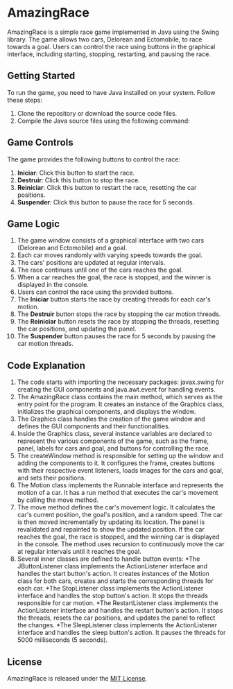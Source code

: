 # AmazingRace

AmazingRace is a simple race game implemented in Java using the Swing library. The game allows two cars, Delorean and Ectomobile, to race towards a goal. Users can control the race using buttons in the graphical interface, including starting, stopping, restarting, and pausing the race.

## Getting Started

To run the game, you need to have Java installed on your system. Follow these steps:

1. Clone the repository or download the source code files.
2. Compile the Java source files using the following command:


## Game Controls

The game provides the following buttons to control the race:

1. **Iniciar**: Click this button to start the race.
2. **Destruir**: Click this button to stop the race.
3. **Reiniciar**: Click this button to restart the race, resetting the car positions.
4. **Suspender**: Click this button to pause the race for 5 seconds.

## Game Logic

1. The game window consists of a graphical interface with two cars (Delorean and Ectomobile) and a goal.
2. Each car moves randomly with varying speeds towards the goal.
3. The cars' positions are updated at regular intervals.
4. The race continues until one of the cars reaches the goal.
5. When a car reaches the goal, the race is stopped, and the winner is displayed in the console.
6. Users can control the race using the provided buttons.
7. The **Iniciar** button starts the race by creating threads for each car's motion.
8. The **Destruir** button stops the race by stopping the car motion threads.
9. The **Reiniciar** button resets the race by stopping the threads, resetting the car positions, and updating the panel.
10. The **Suspender** button pauses the race for 5 seconds by pausing the car motion threads.

## Code Explanation

1. The code starts with importing the necessary packages: javax.swing for creating the GUI components and java.awt.event for handling events.
2. The AmazingRace class contains the main method, which serves as the entry point for the program. It creates an instance of the Graphics class, initializes the graphical components, and displays the window.
3. The Graphics class handles the creation of the game window and defines the GUI components and their functionalities.
4. Inside the Graphics class, several instance variables are declared to represent the various components of the game, such as the frame, panel, labels for cars and goal, and buttons for controlling the race.
5. The createWindow method is responsible for setting up the window and adding the components to it. It configures the frame, creates buttons with their respective event listeners, loads images for the cars and goal, and sets their positions.
6. The Motion class implements the Runnable interface and represents the motion of a car. It has a run method that executes the car's movement by calling the move method.
7. The move method defines the car's movement logic. It calculates the car's current position, the goal's position, and a random speed. The car is then moved incrementally by updating its location. The panel is revalidated and repainted to show the updated position. If the car reaches the goal, the race is stopped, and the winning car is displayed in the console. The method uses recursion to continuously move the car at regular intervals until it reaches the goal.
8. Several inner classes are defined to handle button events:
*The JButtonListener class implements the ActionListener interface and handles the start button's action. It creates instances of the Motion class for both cars, creates and starts the corresponding threads for each car.
*The StopListener class implements the ActionListener interface and handles the stop button's action. It stops the threads responsible for car motion.
*The RestartListener class implements the ActionListener interface and handles the restart button's action. It stops the threads, resets the car positions, and updates the panel to reflect the changes.
*The SleepListener class implements the ActionListener interface and handles the sleep button's action. It pauses the threads for 5000 milliseconds (5 seconds).

## License

AmazingRace is released under the [MIT License](LICENSE).

